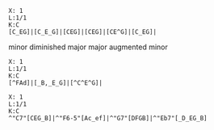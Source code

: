 ```music-abc
X: 1
L:1/1
K:C
[C_EG]|[C_E_G]|[CEG]|[CEG]|[CE^G]|[C_EG]|
```

minor
diminished
major
major
augmented
minor

```music-abc
X: 1
L:1/1
K:C
[^FAd]|[_B,_E_G]|[^C^E^G]|
```
```music-abc
X: 1
L:1/1
K:C
^"C7"[CEG_B]|^"F6-5"[Ac_ef]|^"G7"[DFGB]|^"Eb7"[_D_EG_B]
```
